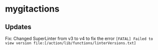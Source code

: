 # mygitactions

## Updates
Fix: Changed SuperLinter from v3 to v4 to fix the error `[FATAL] Failed to view version file:[/action/lib/functions/linterVersions.txt]`
